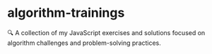 # algorithm-trainings
🔍 A collection of my JavaScript exercises and solutions focused on algorithm challenges and problem-solving practices. 

